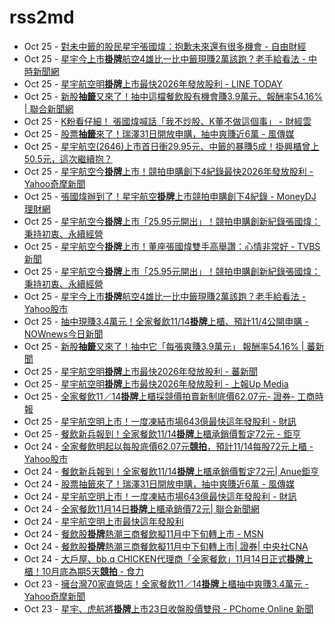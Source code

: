 # rss2md

<!-- rss start -->
- Oct 25 - [對未中籤的股民星宇張國煒：抱歉未來還有很多機會 - 自由財經](https://www.google.com/url?rct=j&sa=t&url=https://ec.ltn.com.tw/article/breakingnews/4841728&ct=ga&cd=CAIyIDAyOWU0YTc5M2ViOGJkZDQ6Y29tLnR3OnpoLVRXOlRX&usg=AOvVaw1uyQ4aKq9IZED5qK_2LBpB)
- Oct 25 - [星宇今上市<b>掛牌</b>航空4雄比一比中籤現賺2萬該跑？老手給看法 - 中時新聞網](https://www.google.com/url?rct=j&sa=t&url=https://www.chinatimes.com/realtimenews/20241025001344-260410&ct=ga&cd=CAIyIDAyOWU0YTc5M2ViOGJkZDQ6Y29tLnR3OnpoLVRXOlRX&usg=AOvVaw3rd-QbR86bbvWg5fCcEmGD)
- Oct 25 - [星宇航空明<b>掛牌</b>上市最快2026年發放股利 - LINE TODAY](https://www.google.com/url?rct=j&sa=t&url=https://today.line.me/tw/v2/article/WBMD7mv&ct=ga&cd=CAIyIDAyOWU0YTc5M2ViOGJkZDQ6Y29tLnR3OnpoLVRXOlRX&usg=AOvVaw2X04URGX8vhc-Ir_Il2hAw)
- Oct 25 - [新股<b>抽籤</b>又來了！抽中這檔餐飲股有機會賺3.9萬元、報酬率54.16% | 聯合新聞網](https://www.google.com/url?rct=j&sa=t&url=https://udn.com/news/story/7254/8313905&ct=ga&cd=CAIyIDAyOWU0YTc5M2ViOGJkZDQ6Y29tLnR3OnpoLVRXOlRX&usg=AOvVaw0Unqa-ZTpIhMrQBwvvwH--)
- Oct 25 - [K粉看仔細！ 張國煒喊話「我不炒股、K董不做這個事」 - 財經雲](https://www.google.com/url?rct=j&sa=t&url=https://finance.ettoday.net/news/2841879&ct=ga&cd=CAIyIDAyOWU0YTc5M2ViOGJkZDQ6Y29tLnR3OnpoLVRXOlRX&usg=AOvVaw0fe4LOm0tGtKoggJLyAvHf)
- Oct 25 - [股票<b>抽籤</b>來了！瑞澤31日開放申購，抽中爽賺近6萬 - 風傳媒](https://www.google.com/url?rct=j&sa=t&url=https://www.storm.mg/lifestyle/5260317&ct=ga&cd=CAIyIDAyOWU0YTc5M2ViOGJkZDQ6Y29tLnR3OnpoLVRXOlRX&usg=AOvVaw2ZzeLr81W9pbuOUdZwI_ek)
- Oct 25 - [星宇航空(2646)上市首日衝29.95元、中籤的暴賺5成！掛興櫃曾上50.5元，這次繼續抱？](https://www.google.com/url?rct=j&sa=t&url=https://today.line.me/tw/v2/article/zNjDmaP&ct=ga&cd=CAIyIDAyOWU0YTc5M2ViOGJkZDQ6Y29tLnR3OnpoLVRXOlRX&usg=AOvVaw1NK7zcH1aBmrRLpoq6YrVf)
- Oct 25 - [星宇航空今<b>掛牌</b>上市！競拍申購創下4紀錄最快2026年發放股利 - Yahoo奇摩新聞](https://www.google.com/url?rct=j&sa=t&url=https://tw.news.yahoo.com/%25E6%2598%259F%25E5%25AE%2587%25E8%2588%25AA%25E7%25A9%25BA%25E4%25BB%258A%25E6%258E%259B%25E7%2589%258C%25E4%25B8%258A%25E5%25B8%2582-%25E7%25AB%25B6%25E6%258B%258D%25E7%2594%25B3%25E8%25B3%25BC%25E5%2589%25B5%25E4%25B8%258B4%25E7%25B4%2580%25E9%258C%2584-%25E6%259C%2580%25E5%25BF%25AB2026%25E5%25B9%25B4%25E7%2599%25BC%25E6%2594%25BE%25E8%2582%25A1%25E5%2588%25A9-010800922.html&ct=ga&cd=CAIyIDAyOWU0YTc5M2ViOGJkZDQ6Y29tLnR3OnpoLVRXOlRX&usg=AOvVaw1QtNBaYybRQRhIswddcXEN)
- Oct 25 - [張國煒辦到了！星宇航空<b>掛牌</b>上市競拍申購創下4紀錄 - MoneyDJ理財網](https://www.google.com/url?rct=j&sa=t&url=https://www.moneydj.com/kmdj/news/newsviewer.aspx%3Fa%3Dc7f2874c-1d55-4893-9efb-6949d4c0d6f9&ct=ga&cd=CAIyIDAyOWU0YTc5M2ViOGJkZDQ6Y29tLnR3OnpoLVRXOlRX&usg=AOvVaw2SQAQSfmqBZ66D2s2OyYCy)
- Oct 25 - [星宇航空今<b>掛牌</b>上市「25.95元開出」！競拍申購創新紀錄張國煒：秉持初衷、永續經營](https://www.google.com/url?rct=j&sa=t&url=https://news.pchome.com.tw/finance/crwant/20241025/index-72982158719236316003.html&ct=ga&cd=CAIyIDAyOWU0YTc5M2ViOGJkZDQ6Y29tLnR3OnpoLVRXOlRX&usg=AOvVaw3Mpo4kw4wSQgen85L4qEKf)
- Oct 25 - [星宇航空今<b>掛牌</b>上市！董座張國煒雙手高舉讚：心情非常好 - TVBS新聞](https://www.google.com/url?rct=j&sa=t&url=https://news.tvbs.com.tw/amp/life/2663363&ct=ga&cd=CAIyIDAyOWU0YTc5M2ViOGJkZDQ6Y29tLnR3OnpoLVRXOlRX&usg=AOvVaw3puZ1NPRi6OqKNEVuXyThj)
- Oct 25 - [星宇航空今<b>掛牌</b>上市「25.95元開出」！競拍申購創新紀錄張國煒：秉持初衷、永續經營](https://www.google.com/url?rct=j&sa=t&url=https://www.ctwant.com/article/371699/&ct=ga&cd=CAIyIDAyOWU0YTc5M2ViOGJkZDQ6Y29tLnR3OnpoLVRXOlRX&usg=AOvVaw2wQwZUfOendrPaPx3KG-wP)
- Oct 25 - [星宇今上市<b>掛牌</b>航空4雄比一比中籤現賺2萬該跑？老手給看法 - Yahoo股市](https://www.google.com/url?rct=j&sa=t&url=https://tw.stock.yahoo.com/news/%25E6%2598%259F%25E5%25AE%2587%25E4%25BB%258A%25E4%25B8%258A%25E5%25B8%2582%25E6%258E%259B%25E7%2589%258C-%25E8%2588%25AA%25E7%25A9%25BA4%25E9%259B%2584%25E6%25AF%2594-%25E6%25AF%2594-%25E4%25B8%25AD%25E7%25B1%25A4%25E7%258F%25BE%25E8%25B3%25BA2%25E8%2590%25AC%25E8%25A9%25B2%25E8%25B7%2591-%25E8%2580%2581%25E6%2589%258B%25E7%25B5%25A6%25E7%259C%258B%25E6%25B3%2595-005709650.html&ct=ga&cd=CAIyIDAyOWU0YTc5M2ViOGJkZDQ6Y29tLnR3OnpoLVRXOlRX&usg=AOvVaw3axtEdPTxI3YUjqNzBHvT4)
- Oct 25 - [抽中現賺3.4萬元！全家餐飲11/14<b>掛牌</b>上櫃、預計11/4公開申購 - NOWnews今日新聞](https://www.google.com/url?rct=j&sa=t&url=https://www.nownews.com/news/6561433&ct=ga&cd=CAIyIDAyOWU0YTc5M2ViOGJkZDQ6Y29tLnR3OnpoLVRXOlRX&usg=AOvVaw0icgI_pfuyPG7tzEC1eYn2)
- Oct 25 - [新股<b>抽籤</b>又來了！抽中它「每張爽賺3.9萬元」 報酬率54.16% | 蕃新聞](https://www.google.com/url?rct=j&sa=t&url=https://n.yam.com/Article/20241025717027&ct=ga&cd=CAIyIDAyOWU0YTc5M2ViOGJkZDQ6Y29tLnR3OnpoLVRXOlRX&usg=AOvVaw03-LaSpJFVdi8GiK1WEKWG)
- Oct 25 - [星宇航空明<b>掛牌</b>上市最快2026年發放股利 - 蕃新聞](https://www.google.com/url?rct=j&sa=t&url=https://n.yam.com/Article/20241024913324&ct=ga&cd=CAIyIDAyOWU0YTc5M2ViOGJkZDQ6Y29tLnR3OnpoLVRXOlRX&usg=AOvVaw1g4sMHmBxCZ6ltBGxkaMWx)
- Oct 25 - [星宇航空明<b>掛牌</b>上市最快2026年發放股利 - 上報Up Media](https://www.google.com/url?rct=j&sa=t&url=https://www.upmedia.mg/news_info.php%3FType%3D24%26SerialNo%3D215054&ct=ga&cd=CAIyIDAyOWU0YTc5M2ViOGJkZDQ6Y29tLnR3OnpoLVRXOlRX&usg=AOvVaw0XIi21NC1hIjpjVqerDhRP)
- Oct 25 - [全家餐飲11／14<b>掛牌</b>上櫃採競價拍賣新制底價62.07元- 證券- 工商時報](https://www.google.com/url?rct=j&sa=t&url=https://www.ctee.com.tw/news/20241023701369-430201&ct=ga&cd=CAIyIDAyOWU0YTc5M2ViOGJkZDQ6Y29tLnR3OnpoLVRXOlRX&usg=AOvVaw0cAp0L7xBKGK2qmWf-xNjS)
- Oct 25 - [星宇航空明上市！一度凍結市場643億最快這年發股利 - 財訊](https://www.google.com/url?rct=j&sa=t&url=https://www.wealth.com.tw/articles/03b4b19f-9ac3-4d18-924e-64bbd17542e7&ct=ga&cd=CAIyIDAyOWU0YTc5M2ViOGJkZDQ6Y29tLnR3OnpoLVRXOlRX&usg=AOvVaw0tdHINpPNllPCUFM26dD_V)
- Oct 25 - [餐飲新兵報到！全家餐飲11/14<b>掛牌</b>上櫃承銷價暫定72元 - 鉅亨](https://www.google.com/url?rct=j&sa=t&url=https://news.cnyes.com/news/id/5750777&ct=ga&cd=CAIyIDAyOWU0YTc5M2ViOGJkZDQ6Y29tLnR3OnpoLVRXOlRX&usg=AOvVaw0opH656kQrP4tS3x6g6-1D)
- Oct 24 - [全家餐飲明起以每股底價62.07元<b>競拍</b>，預計11/14每股72元上櫃 - Yahoo股市](https://www.google.com/url?rct=j&sa=t&url=https://tw.stock.yahoo.com/news/%25E5%2585%25A8%25E5%25AE%25B6%25E9%25A4%2590%25E9%25A3%25B2%25E6%2598%258E%25E8%25B5%25B7%25E4%25BB%25A5%25E6%25AF%258F%25E8%2582%25A1%25E5%25BA%2595%25E5%2583%25B962-07%25E5%2585%2583%25E7%25AB%25B6%25E6%258B%258D-%25E9%25A0%2590%25E8%25A8%258811-14%25E6%25AF%258F%25E8%2582%25A172%25E5%2585%2583%25E4%25B8%258A%25E6%25AB%2583-021047690.html&ct=ga&cd=CAIyIGMyMDFhNDU4NzAzY2ViODg6Y29tLnR3OnpoLVRXOlRX&usg=AOvVaw1kkXjQQ_kCi3v_YiP--t14)
- Oct 24 - [餐飲新兵報到！全家餐飲11/14<b>掛牌</b>上櫃承銷價暫定72元| Anue鉅亨](https://www.google.com/url?rct=j&sa=t&url=https://news.cnyes.com/news/id/5750777&ct=ga&cd=CAIyIGMyMDFhNDU4NzAzY2ViODg6Y29tLnR3OnpoLVRXOlRX&usg=AOvVaw0opH656kQrP4tS3x6g6-1D)
- Oct 24 - [股票抽籤來了！瑞澤31日開放申購，抽中爽賺近6萬 - 風傳媒](https://www.google.com/url?rct=j&sa=t&url=https://www.storm.mg/lifestyle/5260317&ct=ga&cd=CAIyIGMyMDFhNDU4NzAzY2ViODg6Y29tLnR3OnpoLVRXOlRX&usg=AOvVaw2ZzeLr81W9pbuOUdZwI_ek)
- Oct 24 - [星宇航空明上市！一度凍結市場643億最快這年發股利 - 財訊](https://www.google.com/url?rct=j&sa=t&url=https://www.wealth.com.tw/articles/03b4b19f-9ac3-4d18-924e-64bbd17542e7&ct=ga&cd=CAIyIGMyMDFhNDU4NzAzY2ViODg6Y29tLnR3OnpoLVRXOlRX&usg=AOvVaw0tdHINpPNllPCUFM26dD_V)
- Oct 24 - [全家餐飲11月14日<b>掛牌</b>上櫃承銷價72元| 聯合新聞網](https://www.google.com/url?rct=j&sa=t&url=https://udn.com/news/story/7254/8311250&ct=ga&cd=CAIyIGMyMDFhNDU4NzAzY2ViODg6Y29tLnR3OnpoLVRXOlRX&usg=AOvVaw2aIuD_FkoRcDjggOuCk2YW)
- Oct 24 - [星宇航空明上市最快這年發股利](https://www.google.com/url?rct=j&sa=t&url=https://news.pchome.com.tw/finance/nownews/20241024/index-72973819984405207003.html&ct=ga&cd=CAIyIGMyMDFhNDU4NzAzY2ViODg6Y29tLnR3OnpoLVRXOlRX&usg=AOvVaw07saelnkJJrNyP4J0LvLyc)
- Oct 24 - [餐飲股<b>掛牌</b>熱潮三商餐飲擬11月中下旬轉上市 - MSN](https://www.google.com/url?rct=j&sa=t&url=https://www.msn.com/zh-tw/money/topstories/%25E9%25A4%2590%25E9%25A3%25B2%25E8%2582%25A1%25E6%258E%259B%25E7%2589%258C%25E7%2586%25B1%25E6%25BD%25AE-%25E4%25B8%2589%25E5%2595%2586%25E9%25A4%2590%25E9%25A3%25B2%25E6%2593%25AC11%25E6%259C%2588%25E4%25B8%25AD%25E4%25B8%258B%25E6%2597%25AC%25E8%25BD%2589%25E4%25B8%258A%25E5%25B8%2582/ar-AA1sM64u%3Focid%3Dfinance-verthp-feeds&ct=ga&cd=CAIyIGMyMDFhNDU4NzAzY2ViODg6Y29tLnR3OnpoLVRXOlRX&usg=AOvVaw2whqx81SdxuRJb9--vo-Cm)
- Oct 24 - [餐飲股<b>掛牌</b>熱潮三商餐飲擬11月中下旬轉上市| 證券| 中央社CNA](https://www.google.com/url?rct=j&sa=t&url=https://www.cna.com.tw/news/afe/202410230295.aspx&ct=ga&cd=CAIyIGMyMDFhNDU4NzAzY2ViODg6Y29tLnR3OnpoLVRXOlRX&usg=AOvVaw2xF3m8e-lid_i5sbXybTQy)
- Oct 24 - [大戶屋、bb.q CHICKEN代理商「全家餐飲」11月14日正式<b>掛牌</b>上櫃！10月底為期5天<b>競拍</b> - 食力](https://www.google.com/url?rct=j&sa=t&url=https://www.foodnext.net/news/newsnow/paper/6971018038&ct=ga&cd=CAIyIGMyMDFhNDU4NzAzY2ViODg6Y29tLnR3OnpoLVRXOlRX&usg=AOvVaw1Hj5f0e8a_oKFtAQM7Npu-)
- Oct 23 - [擁台灣70家直營店！全家餐飲11／14<b>掛牌</b>上櫃抽中爽賺3.4萬元 - Yahoo奇摩新聞](https://www.google.com/url?rct=j&sa=t&url=https://tw.news.yahoo.com/%25E6%2593%2581%25E5%258F%25B0%25E7%2581%25A370%25E5%25AE%25B6%25E7%259B%25B4%25E7%2587%259F%25E5%25BA%2597-%25E5%2585%25A8%25E5%25AE%25B6%25E9%25A4%2590%25E9%25A3%25B211-14%25E6%258E%259B%25E7%2589%258C%25E4%25B8%258A%25E6%25AB%2583-%25E6%258A%25BD%25E4%25B8%25AD%25E7%2588%25BD%25E8%25B3%25BA3-4%25E8%2590%25AC%25E5%2585%2583-093646821.html&ct=ga&cd=CAIyIGMyMDFhNDU4NzAzY2ViODg6Y29tLnR3OnpoLVRXOlRX&usg=AOvVaw0B_TswGV6oytETZJAtmyCN)
- Oct 23 - [星宇、虎航將<b>掛牌</b>上市23日收盤股價雙飛 - PChome Online 新聞](https://www.google.com/url?rct=j&sa=t&url=https://news.pchome.com.tw/finance/nownews/20241023/index-72968078213967207003.html&ct=ga&cd=CAIyIGMyMDFhNDU4NzAzY2ViODg6Y29tLnR3OnpoLVRXOlRX&usg=AOvVaw0s1VHGBsbpJK4Zt04P67OB)
<!-- rss end -->
